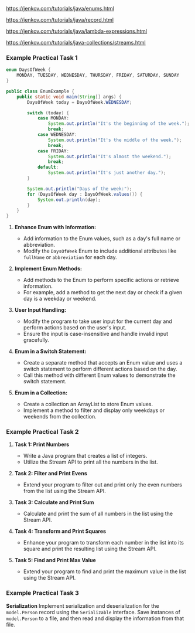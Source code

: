 https://jenkov.com/tutorials/java/enums.html

https://jenkov.com/tutorials/java/record.html

https://jenkov.com/tutorials/java/lambda-expressions.html

https://jenkov.com/tutorials/java-collections/streams.html



### Example Practical Task 1

```java
enum DaysOfWeek {
    MONDAY, TUESDAY, WEDNESDAY, THURSDAY, FRIDAY, SATURDAY, SUNDAY
}

public class EnumExample {
    public static void main(String[] args) {
        DaysOfWeek today = DaysOfWeek.WEDNESDAY;

        switch (today) {
            case MONDAY:
                System.out.println("It's the beginning of the week.");
                break;
            case WEDNESDAY:
                System.out.println("It's the middle of the week.");
                break;
            case FRIDAY:
                System.out.println("It's almost the weekend.");
                break;
            default:
                System.out.println("It's just another day.");
        }

        System.out.println("Days of the week:");
        for (DaysOfWeek day : DaysOfWeek.values()) {
            System.out.println(day);
        }
    }
}


```

1. **Enhance Enum with Information:**
   
   - Add information to the Enum values, such as a day's full name or abbreviation.
   - Modify the `DaysOfWeek` Enum to include additional attributes like `fullName` or `abbreviation` for each day.

2. **Implement Enum Methods:**
   
   - Add methods to the Enum to perform specific actions or retrieve information.
   - For example, add a method to get the next day or check if a given day is a weekday or weekend.

3. **User Input Handling:**
   
   - Modify the program to take user input for the current day and perform actions based on the user's input.
   - Ensure the input is case-insensitive and handle invalid input gracefully.

4. **Enum in a Switch Statement:**
   
   - Create a separate method that accepts an Enum value and uses a switch statement to perform different actions based on the day.
   - Call this method with different Enum values to demonstrate the switch statement.

5. **Enum in a Collection:**
   
   - Create a collection an ArrayList to store Enum values.
   - Implement a method to filter and display only weekdays or weekends from the collection.



### Example Practical Task 2



1. **Task 1: Print Numbers**
   
   - Write a Java program that creates a list of integers.
   - Utilize the Stream API to print all the numbers in the list.

2. **Task 2: Filter and Print Evens**
   
   - Extend your program to filter out and print only the even numbers from the list using the Stream API.

3. **Task 3: Calculate and Print Sum**
   
   - Calculate and print the sum of all numbers in the list using the Stream API.

4. **Task 4: Transform and Print Squares**
   
   - Enhance your program to transform each number in the list into its square and print the resulting list using the Stream API.

5. **Task 5: Find and Print Max Value**
   
   - Extend your program to find and print the maximum value in the list using the Stream API.



### Example Practical Task 3

**Serialization** Implement serialization and deserialization for the `model.Person` record using the `Serializable` interface. Save instances of `model.Person` to a file, and then read and display the information from that file.


